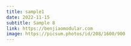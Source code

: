 ```yaml
---
title: sample1
date: 2022-11-15
subtitle: Sample 8
link: https://benjiaomodular.com
image: https://picsum.photos/id/208/1600/900
---
```


